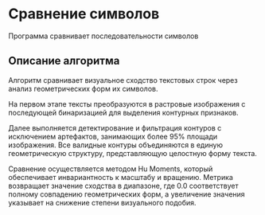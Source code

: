 # Сравнение символов

Программа сравнивает последовательности символов

## Описание алгоритма

Алгоритм сравнивает визуальное сходство текстовых строк через анализ геометрических форм их символов.

На первом этапе тексты преобразуются в растровые изображения с последующей бинаризацией для выделения контурных признаков.

Далее выполняется детектирование и фильтрация контуров с исключением артефактов, занимающих более 95% площади изображения. Все валидные контуры объединяются в единую геометрическую структуру, представляющую целостную форму текста.

Сравнение осуществляется методом Hu Moments, который обеспечивает инвариантность к масштабу и вращению. Метрика возвращает значение сходства в диапазоне, где 0.0 соответствует полному совпадению геометрических форм, а увеличение значения указывает на снижение степени визуального подобия.